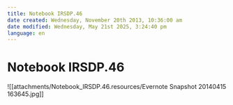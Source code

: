 ```yaml
---
title: Notebook IRSDP.46
date created: Wednesday, November 20th 2013, 10:36:00 am
date modified: Wednesday, May 21st 2025, 3:24:40 pm
language: en
---
```


# Notebook IRSDP.46

![[attachments/Notebook_IRSDP.46.resources/Evernote Snapshot 20140415 163645.jpg]]
